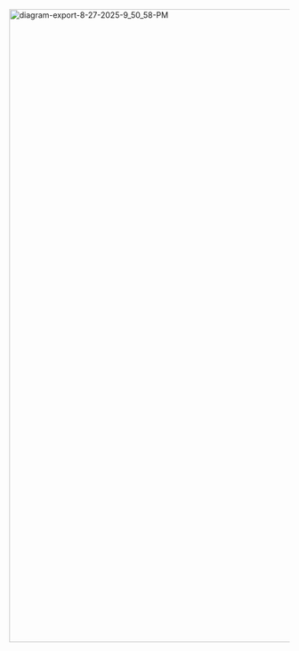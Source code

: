 <img width="1439" height="1139" alt="diagram-export-8-27-2025-9_50_58-PM" src="https://github.com/user-attachments/assets/2b7625f7-59db-41b2-8265-29c30c2c52de" />
